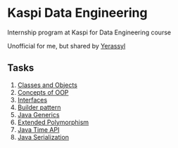 # Kaspi Data Engineering

Internship program at Kaspi for Data Engineering course

Unofficial for me, but shared by [Yerassyl](https://github.com/yeraassyl)

## Tasks
1. [Classes and Objects](task1)
2. [Concepts of OOP](task2)
3. [Interfaces](task3)
4. [Builder pattern](task4)
5. [Java Generics](task5)
6. [Extended Polymorphism](task6)
7. [Java Time API](task7)
8. [Java Serialization](task8)
